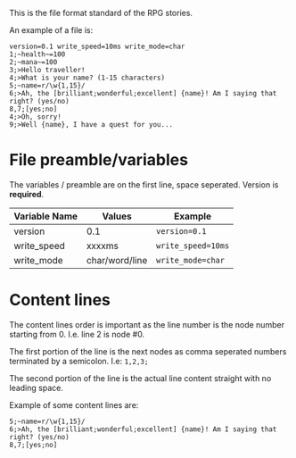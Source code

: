 This is the file format standard of the RPG stories.

An example of a file is:
```
version=0.1 write_speed=10ms write_mode=char
1;~health~=100
2;~mana~=100
3;>Hello traveller!
4;>What is your name? (1-15 characters)
5;~name=r/\w{1,15}/
6;>Ah, the [brilliant;wonderful;excellent] {name}! Am I saying that right? (yes/no)
8,7;[yes;no]
4;>Oh, sorry!
9;>Well {name}, I have a quest for you...
```

# File preamble/variables
The variables / preamble are on the first line, space seperated.
Version is **required**.

|Variable Name|Values|Example|
|---|---|---|
|version|0.1|`version=0.1`|
|write_speed|xxxxms|`write_speed=10ms`|
|write_mode|char/word/line|`write_mode=char`|

# Content lines
The content lines order is important as the line number is the node number starting from 0.
I.e. line 2 is node #0.

The first portion of the line is the next nodes as comma seperated numbers terminated by a semicolon.
I.e: `1,2,3;`

The second portion of the line is the actual line content straight with no leading space.

Example of some content lines are:
```
5;~name=r/\w{1,15}/
6;>Ah, the [brilliant;wonderful;excellent] {name}! Am I saying that right? (yes/no)
8,7;[yes;no]
```
